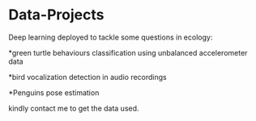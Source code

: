 # Data-Projects
Deep learning deployed to tackle some questions in ecology:

*green turtle behaviours classification using unbalanced accelerometer data 

*bird vocalization detection in audio recordings

*Penguins pose estimation 

kindly contact me to get the data used.
